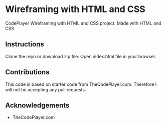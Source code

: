 # Wireframing with HTML and CSS
CodePlayer Wireframing with HTML and CSS project. Made with HTML and CSS.

## Instructions
Clone the repo or download zip file. Open index.html file in your browser.

## Contributions
This code is based on starter code from TheCodePlayer.com. Therefore I will not be accepting any pull requests.

## Acknowledgements 
* TheCodePlayer.com
